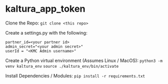 # kaltura_app_token

Clone the Repo:
`git clone <this repo>`

Create a settings.py with the following:
```
partner_id=<your partner id>
admin_secret="<your admin secret>"
userId = "<KMC Admin username>"
```

Create a Python virtual environment (Assumes Linux / MacOS):
`python3 -m venv kaltura_env`
`source ./kaltura_env/bin/activate`

Install Dependencies / Modules:
`pip install -r requirements.txt`